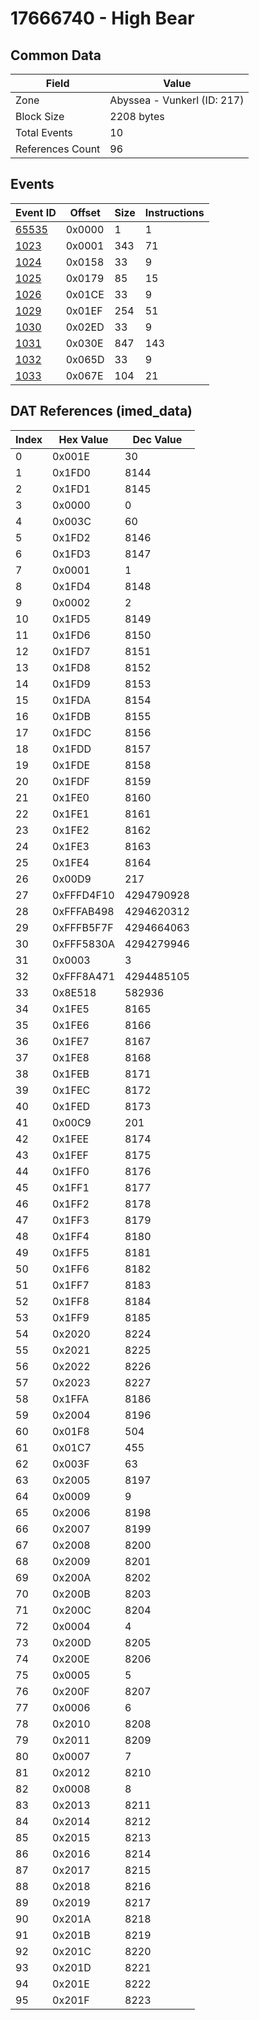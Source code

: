 # 17666740 - High Bear

## Common Data

| Field            | Value                       |
|------------------|-----------------------------|
| Zone             | Abyssea - Vunkerl (ID: 217) |
| Block Size       | 2208 bytes                  |
| Total Events     | 10                          |
| References Count | 96                          |

## Events

| Event ID            | Offset   |   Size |   Instructions |
|---------------------|----------|--------|----------------|
| [65535](./65535.md) | 0x0000   |      1 |              1 |
| [1023](./1023.md)   | 0x0001   |    343 |             71 |
| [1024](./1024.md)   | 0x0158   |     33 |              9 |
| [1025](./1025.md)   | 0x0179   |     85 |             15 |
| [1026](./1026.md)   | 0x01CE   |     33 |              9 |
| [1029](./1029.md)   | 0x01EF   |    254 |             51 |
| [1030](./1030.md)   | 0x02ED   |     33 |              9 |
| [1031](./1031.md)   | 0x030E   |    847 |            143 |
| [1032](./1032.md)   | 0x065D   |     33 |              9 |
| [1033](./1033.md)   | 0x067E   |    104 |             21 |

## DAT References (imed_data)

|   Index | Hex Value   |   Dec Value |
|---------|-------------|-------------|
|       0 | 0x001E      |          30 |
|       1 | 0x1FD0      |        8144 |
|       2 | 0x1FD1      |        8145 |
|       3 | 0x0000      |           0 |
|       4 | 0x003C      |          60 |
|       5 | 0x1FD2      |        8146 |
|       6 | 0x1FD3      |        8147 |
|       7 | 0x0001      |           1 |
|       8 | 0x1FD4      |        8148 |
|       9 | 0x0002      |           2 |
|      10 | 0x1FD5      |        8149 |
|      11 | 0x1FD6      |        8150 |
|      12 | 0x1FD7      |        8151 |
|      13 | 0x1FD8      |        8152 |
|      14 | 0x1FD9      |        8153 |
|      15 | 0x1FDA      |        8154 |
|      16 | 0x1FDB      |        8155 |
|      17 | 0x1FDC      |        8156 |
|      18 | 0x1FDD      |        8157 |
|      19 | 0x1FDE      |        8158 |
|      20 | 0x1FDF      |        8159 |
|      21 | 0x1FE0      |        8160 |
|      22 | 0x1FE1      |        8161 |
|      23 | 0x1FE2      |        8162 |
|      24 | 0x1FE3      |        8163 |
|      25 | 0x1FE4      |        8164 |
|      26 | 0x00D9      |         217 |
|      27 | 0xFFFD4F10  |  4294790928 |
|      28 | 0xFFFAB498  |  4294620312 |
|      29 | 0xFFFB5F7F  |  4294664063 |
|      30 | 0xFFF5830A  |  4294279946 |
|      31 | 0x0003      |           3 |
|      32 | 0xFFF8A471  |  4294485105 |
|      33 | 0x8E518     |      582936 |
|      34 | 0x1FE5      |        8165 |
|      35 | 0x1FE6      |        8166 |
|      36 | 0x1FE7      |        8167 |
|      37 | 0x1FE8      |        8168 |
|      38 | 0x1FEB      |        8171 |
|      39 | 0x1FEC      |        8172 |
|      40 | 0x1FED      |        8173 |
|      41 | 0x00C9      |         201 |
|      42 | 0x1FEE      |        8174 |
|      43 | 0x1FEF      |        8175 |
|      44 | 0x1FF0      |        8176 |
|      45 | 0x1FF1      |        8177 |
|      46 | 0x1FF2      |        8178 |
|      47 | 0x1FF3      |        8179 |
|      48 | 0x1FF4      |        8180 |
|      49 | 0x1FF5      |        8181 |
|      50 | 0x1FF6      |        8182 |
|      51 | 0x1FF7      |        8183 |
|      52 | 0x1FF8      |        8184 |
|      53 | 0x1FF9      |        8185 |
|      54 | 0x2020      |        8224 |
|      55 | 0x2021      |        8225 |
|      56 | 0x2022      |        8226 |
|      57 | 0x2023      |        8227 |
|      58 | 0x1FFA      |        8186 |
|      59 | 0x2004      |        8196 |
|      60 | 0x01F8      |         504 |
|      61 | 0x01C7      |         455 |
|      62 | 0x003F      |          63 |
|      63 | 0x2005      |        8197 |
|      64 | 0x0009      |           9 |
|      65 | 0x2006      |        8198 |
|      66 | 0x2007      |        8199 |
|      67 | 0x2008      |        8200 |
|      68 | 0x2009      |        8201 |
|      69 | 0x200A      |        8202 |
|      70 | 0x200B      |        8203 |
|      71 | 0x200C      |        8204 |
|      72 | 0x0004      |           4 |
|      73 | 0x200D      |        8205 |
|      74 | 0x200E      |        8206 |
|      75 | 0x0005      |           5 |
|      76 | 0x200F      |        8207 |
|      77 | 0x0006      |           6 |
|      78 | 0x2010      |        8208 |
|      79 | 0x2011      |        8209 |
|      80 | 0x0007      |           7 |
|      81 | 0x2012      |        8210 |
|      82 | 0x0008      |           8 |
|      83 | 0x2013      |        8211 |
|      84 | 0x2014      |        8212 |
|      85 | 0x2015      |        8213 |
|      86 | 0x2016      |        8214 |
|      87 | 0x2017      |        8215 |
|      88 | 0x2018      |        8216 |
|      89 | 0x2019      |        8217 |
|      90 | 0x201A      |        8218 |
|      91 | 0x201B      |        8219 |
|      92 | 0x201C      |        8220 |
|      93 | 0x201D      |        8221 |
|      94 | 0x201E      |        8222 |
|      95 | 0x201F      |        8223 |
